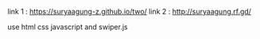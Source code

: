 link 1 : https://suryaagung-z.github.io/two/
link 2 : http://suryaagung.rf.gd/

use html css javascript and swiper.js
